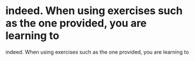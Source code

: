 # indeed. When using exercises such as the one provided, you are learning to

indeed. When using exercises such as the one provided, you are learning to